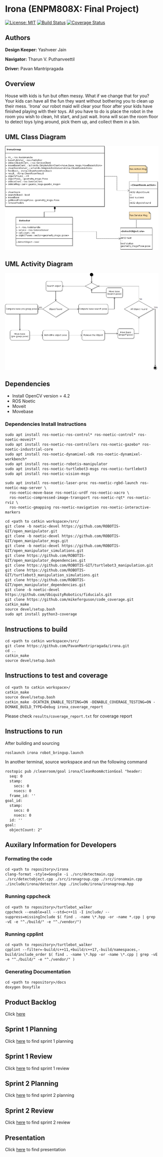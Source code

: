 # Irona (ENPM808X: Final Project)

[![License: MIT](https://img.shields.io/badge/License-MIT-green.svg)](https://opensource.org/licenses/MIT)
[![Build Status](https://github.com/PavanMantripragada/irona/actions/workflows/github_CI.yml/badge.svg)](https://github.com/PavanMantripragada/irona/actions/workflows/github_CI.yml)
[![Coverage Status](https://coveralls.io/repos/github/PavanMantripragada/irona/badge.svg)](https://coveralls.io/github/PavanMantripragada/irona)

## Authors

**Design Keeper:** Yashveer Jain 

**Navigator:** Tharun V. Puthanveettil 

**Driver:** Pavan Mantripragada

## Overview
House with kids is fun but often messy. What if we change that for you? Your kids can have
all the fun they want without bothering you to clean up their mess. 'Irona' our robot maid
will clear your floor after your kids have finished playing with their toys. All you have to do
is place the robot in the room you wish to clean, hit start, and just wait. Irona will scan the
room floor to detect toys lying around, pick them up, and collect them in a bin.

## UML Class Diagram 

![](UML/revised/cl_dia.png)

## UML Activity Diagram 

![](UML/revised/activity_dia.png)

## Dependencies
* Install OpenCV version = 4.2
* ROS Noetic
* Moveit
* Movebase

### Dependencies Install Instructions
```
sudo apt install ros-noetic-ros-control* ros-noetic-control* ros-noetic-moveit*
sudo apt install ros-noetic-ros-controllers ros-noetic-gazebo* ros-noetic-industrial-core
sudo apt install ros-noetic-dynamixel-sdk ros-noetic-dynamixel-workbench* 
sudo apt install ros-noetic-robotis-manipulator
sudo apt install ros-noetic-turtlebot3-msgs ros-noetic-turtlebot3
sudo apt install ros-noetic-vision-msgs
```
```
sudo apt install ros-noetic-laser-proc ros-noetic-rgbd-launch ros-noetic-map-server \
  ros-noetic-move-base ros-noetic-urdf ros-noetic-xacro \
  ros-noetic-compressed-image-transport ros-noetic-rqt* ros-noetic-rviz \
  ros-noetic-gmapping ros-noetic-navigation ros-noetic-interactive-markers
```
```
cd <path to catkin workspace>/src/
git clone -b noetic-devel https://github.com/ROBOTIS-GIT/open_manipulator.git
git clone -b noetic-devel https://github.com/ROBOTIS-GIT/open_manipulator_msgs.git
git clone -b noetic-devel https://github.com/ROBOTIS-GIT/open_manipulator_simulations.git
git clone https://github.com/ROBOTIS-GIT/open_manipulator_dependencies.git
git clone https://github.com/ROBOTIS-GIT/turtlebot3_manipulation.git
git clone https://github.com/ROBOTIS-GIT/turtlebot3_manipulation_simulations.git
git clone https://github.com/ROBOTIS-GIT/open_manipulator_dependencies.git
git clone -b noetic-devel https://github.com/UbiquityRobotics/fiducials.git
git clone https://github.com/mikeferguson/code_coverage.git
catkin_make
source devel/setup.bash
sudo apt install python3-coverage
```

## Instructions to build
```
cd <path to catkin workspace>/src/
git clone https://github.com/PavanMantripragada/irona.git
cd ..
catkin_make
source devel/setup.bash
```
## Instructions to test and coverage
```
cd <path to catkin workspace>/
catkin_make
source devel/setup.bash
catkin_make -DCATKIN_ENABLE_TESTING=ON -DENABLE_COVERAGE_TESTING=ON -DCMAKE_BUILD_TYPE=Debug irona_coverage_report
```
Please check `results/coverage_report.txt` for coverage report
 
## Instructions to run
After building and sourcing
```
roslaunch irona robot_bringup.launch
```
In another terminal, source workspace and run the following command
```
rostopic pub /cleanroom/goal irona/CleanRoomActionGoal "header:
  seq: 0
  stamp:
    secs: 0
    nsecs: 0
  frame_id: ''
goal_id:
  stamp:
    secs: 0
    nsecs: 0
  id: ''
goal:
  objectCount: 2"   
```

## Auxilary Information for Developers
### Formating the code
```
cd <path to repository>/irona
clang-format -style=Google -i ./src/detectmain.cpp ./src/detectobject.cpp ./src/ironagroup.cpp ./src/ironamain.cpp ./include/irona/detector.hpp ./include/irona/ironagroup.hpp
```
### Running cppcheck
```
cd <path to repository>/turtlebot_walker
cppcheck --enable=all --std=c++11 -I include/ --suppress=missingInclude $( find . -name \*.hpp -or -name *.cpp | grep -vE -e "^./build/" -e "^./vendor/")
```

### Running cpplint
```
cd <path to repository>/turtlebot_walker
cpplint --filter=-build/c++11,+build/c++17,-build/namespaces,-build/include_order $( find . -name \*.hpp -or -name \*.cpp | grep -vE -e "^./build/" -e "^./vendor/" )
```
### Generating Documentation
```
cd <path to repository>/docs
doxygen Doxyfile
```

## Product Backlog
Click [here](https://docs.google.com/spreadsheets/d/1pMMDSweZWHyVE6unGnJGsqK0Os3B_QaF1Y-Y41Slw4U/edit#gid=1860513107)

## Sprint 1 Planning
Click [here](https://docs.google.com/document/d/1MG7ZhsyHwAqyr5Dzbutqp6QzPwembGRAFyxqRqyhjJ4/edit?usp=sharing) to find sprint 1 planning

## Sprint 1 Review
Click [here](https://docs.google.com/document/d/1Wv_h7vQbm0EJ9wbs9j15DGXhomWc1nVK1MhX5FHFCqk/edit?usp=sharing) to find sprint 1 review

## Sprint 2 Planning
Click [here](https://docs.google.com/document/d/1rXcNMr6ZjOhD-h_HUnBRr6CosEsc15x_xSZAXKRUjnw/edit?usp=sharing) to find sprint 2 planning

## Sprint 2 Review
Click [here](https://docs.google.com/document/d/1vL9f8UbFCyEK2pT7uqZMs_aatZJEmN-XreymB_0AEf8/edit?usp=sharing) to find sprint 2 review

## Presentation
Click [here](https://docs.google.com/presentation/d/1Puwuj56ZnzYekf0M9gkcIM8O_EKS1f3D4yBwn63jECg/edit?usp=sharing) to find presentation
